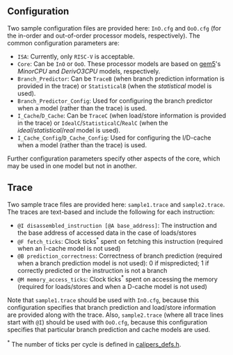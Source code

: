 ## Configuration

Two sample configuration files are provided here: `InO.cfg` and `OoO.cfg` (for the in-order and
out-of-order processor models, respectively). The common configuration parameters are:
- `ISA`: Currently, only `RISC-V` is acceptable.
- `Core`: Can be `InO` or `OoO`. These processor models are based on
[gem5](https://www.gem5.org/)'s *MinorCPU* and *DerivO3CPU* models, respectively.
- `Branch_Predictor`: Can be `TraceB` (when branch prediction information is provided in the
trace) or `StatisticalB` (when the *statistical* model is used).
- `Branch_Predictor_Config`: Used for configuring the branch predictor when a model (rather than
the trace) is used.
- `I_Cache`/`D_Cache`: Can be `TraceC` (when load/store information is provided in the
trace) or `IdealC`/`StatisticalC`/`RealC` (when the *ideal*/*statistical*/*real* model is used).
- `I_Cache_Config`/`D_Cache_Config`: Used for configuring the I/D-cache when a model (rather than
the trace) is used.

Further configuration parameters specify other aspects of the core, which may be used in one
model but not in another.

## Trace

Two sample trace files are provided here: `sample1.trace` and `sample2.trace`.
The traces are text-based and include the following for each instruction:
- `@I disassembled_instruction [@A base_address]`: The instruction and the base address of
accessed data in the case of loads/stores
- `@F fetch_ticks`: Clock ticks<sup>\*</sup> spent on fetching this instruction
(required when an I-cache model is not used)
- `@B prediction_correctness`: Correctness of branch prediction (required when a branch prediction
model is not used): 0 if mispredicted; 1 if correctly predicted or the instruction is not a branch
- `@M memory_access_ticks`: Clock ticks<sup>\*</sup> spent on accessing the memory (required for
loads/stores and when a D-cache model is not used)

Note that `sample1.trace` should be used with `InO.cfg`, because this configuration specifies
that branch prediction and load/store information are provided along with the trace.
Also, `sample2.trace` (where all trace lines start with `@I`) should be used with `OoO.cfg`,
because this configuration specifies that particular branch prediction and cache models are used.

<sup>\*</sup> The number of ticks per cycle is defined in
[calipers_defs.h](src/common/calipers_defs.h).
